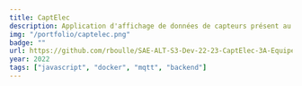 ```yaml
---
title: CaptElec
description: Application d'affichage de données de capteurs présent au sein de l'IUT de Blaganc
img: "/portfolio/captelec.png"
badge: ""
url: https://github.com/rboulle/SAE-ALT-S3-Dev-22-23-CaptElec-3A-Equipe-2
year: 2022
tags: ["javascript", "docker", "mqtt", "backend"]
---
```

